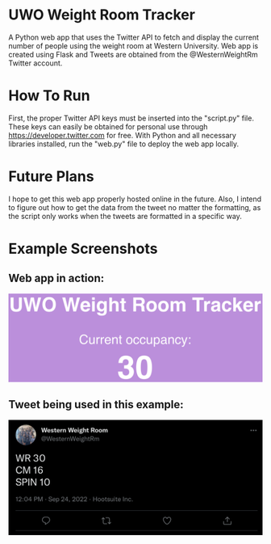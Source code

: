 # UWO Weight Room Tracker
A Python web app that uses the Twitter API to fetch and display the current number of people using the weight room at Western University. Web app is created using Flask and Tweets are obtained from the @WesternWeightRm Twitter account.
# How To Run
First, the proper Twitter API keys must be inserted into the "script.py" file. These keys can easily be obtained for personal use through https://developer.twitter.com for free.
With Python and all necessary libraries installed, run the "web.py" file to deploy the web app locally.
# Future Plans
I hope to get this web app properly hosted online in the future. Also, I intend to figure out how to get the data from the tweet no matter the formatting, as the script only works when the tweets are formatted in a specific way.
# Example Screenshots
## Web app in action:
![alt text](screenshotWeb.png)
## Tweet being used in this example:
![alt text](screenshotTweet.png)
